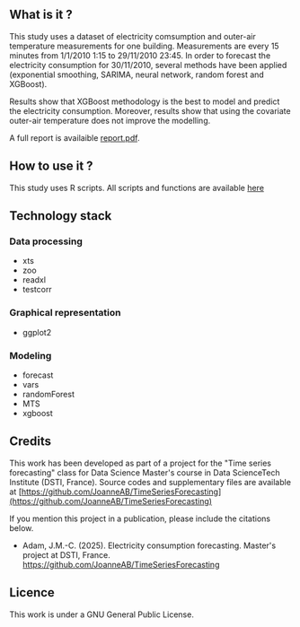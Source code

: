 ## What is it ?
This study uses a dataset of electricity comsumption and outer-air temperature measurements for one 
building. Measurements are every 15 minutes from 1/1/2010 1:15 to 29/11/2010 23:45. In order to 
forecast the electricity consumption for 30/11/2010, several methods have been applied (exponential 
smoothing, SARIMA, neural network, random forest and XGBoost).

Results show that XGBoost methodology is the best to model and predict the electricity consumption. 
Moreover, results show that using the covariate outer-air temperature does not improve the 
modelling. 

A full report is availaible [report.pdf](https://github.com/JoanneAB/TimeSeriesForecasting/blob/master/report/report.pdf).

## How to use it ?

This study uses R scripts. All scripts and functions are available [here](https://github.com/JoanneAB/TimeSeriesForecasting/tree/master/src)

## Technology stack

### Data processing
- xts
- zoo
- readxl
- testcorr

### Graphical representation
- ggplot2

### Modeling
- forecast
- vars
- randomForest
- MTS
- xgboost

## Credits

This work has been developed as part of a project for the "Time series forecasting" class for Data Science Master's course in Data ScienceTech Institute (DSTI, France). Source codes and supplementary files are available at [https://github.com/JoanneAB/TimeSeriesForecasting](https://github.com/JoanneAB/TimeSeriesForecasting)

If you mention this project in a publication, please include the citations below.

 - Adam, J.M.-C. (2025). Electricity consumption forecasting. Master's project at DSTI, France. https://github.com/JoanneAB/TimeSeriesForecasting

## Licence

This work is under a GNU General Public License.
